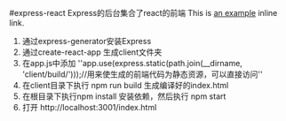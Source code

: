 #express-react
Express的后台集合了react的前端
This is [an example](http://example.com/ "Title") inline link.
1. 通过express-generator安装Express
2. 通过create-react-app 生成client文件夹
3. 在app.js中添加
''app.use(express.static(path.join(__dirname, 'client/build/')));//用来使生成的前端代码为静态资源，可以直接访问''
4. 在client目录下执行 npm run build 生成编译好的index.html
5. 在根目录下执行npm install 安装依赖，然后执行 npm start
6. 打开 http://localhost:3001/index.html

